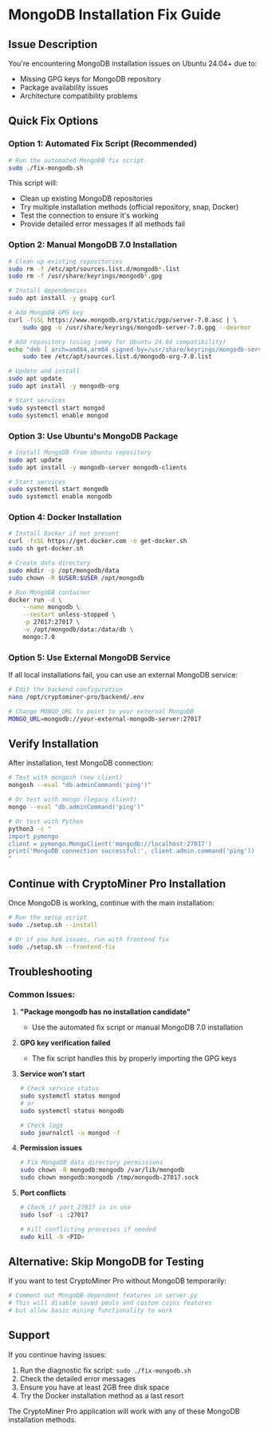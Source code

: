 # MongoDB Installation Fix Guide

## Issue Description
You're encountering MongoDB installation issues on Ubuntu 24.04+ due to:
- Missing GPG keys for MongoDB repository
- Package availability issues
- Architecture compatibility problems

## Quick Fix Options

### Option 1: Automated Fix Script (Recommended)
```bash
# Run the automated MongoDB fix script
sudo ./fix-mongodb.sh
```

This script will:
- Clean up existing MongoDB repositories
- Try multiple installation methods (official repository, snap, Docker)
- Test the connection to ensure it's working
- Provide detailed error messages if all methods fail

### Option 2: Manual MongoDB 7.0 Installation
```bash
# Clean up existing repositories
sudo rm -f /etc/apt/sources.list.d/mongodb*.list
sudo rm -f /usr/share/keyrings/mongodb*.gpg

# Install dependencies
sudo apt install -y gnupg curl

# Add MongoDB GPG key
curl -fsSL https://www.mongodb.org/static/pgp/server-7.0.asc | \
    sudo gpg -o /usr/share/keyrings/mongodb-server-7.0.gpg --dearmor

# Add repository (using jammy for Ubuntu 24.04 compatibility)
echo "deb [ arch=amd64,arm64 signed-by=/usr/share/keyrings/mongodb-server-7.0.gpg ] https://repo.mongodb.org/apt/ubuntu jammy/mongodb-org/7.0 multiverse" | \
    sudo tee /etc/apt/sources.list.d/mongodb-org-7.0.list

# Update and install
sudo apt update
sudo apt install -y mongodb-org

# Start services
sudo systemctl start mongod
sudo systemctl enable mongod
```

### Option 3: Use Ubuntu's MongoDB Package
```bash
# Install MongoDB from Ubuntu repository
sudo apt update
sudo apt install -y mongodb-server mongodb-clients

# Start services
sudo systemctl start mongodb
sudo systemctl enable mongodb
```

### Option 4: Docker Installation
```bash
# Install Docker if not present
curl -fsSL https://get.docker.com -o get-docker.sh
sudo sh get-docker.sh

# Create data directory
sudo mkdir -p /opt/mongodb/data
sudo chown -R $USER:$USER /opt/mongodb

# Run MongoDB container
docker run -d \
    --name mongodb \
    --restart unless-stopped \
    -p 27017:27017 \
    -v /opt/mongodb/data:/data/db \
    mongo:7.0
```

### Option 5: Use External MongoDB Service
If all local installations fail, you can use an external MongoDB service:

```bash
# Edit the backend configuration
nano /opt/cryptominer-pro/backend/.env

# Change MONGO_URL to point to your external MongoDB
MONGO_URL=mongodb://your-external-mongodb-server:27017
```

## Verify Installation

After installation, test MongoDB connection:

```bash
# Test with mongosh (new client)
mongosh --eval "db.adminCommand('ping')"

# Or test with mongo (legacy client)
mongo --eval "db.adminCommand('ping')"

# Or test with Python
python3 -c "
import pymongo
client = pymongo.MongoClient('mongodb://localhost:27017')
print('MongoDB connection successful:', client.admin.command('ping'))
"
```

## Continue with CryptoMiner Pro Installation

Once MongoDB is working, continue with the main installation:

```bash
# Run the setup script
sudo ./setup.sh --install

# Or if you had issues, run with frontend fix
sudo ./setup.sh --frontend-fix
```

## Troubleshooting

### Common Issues:

1. **"Package mongodb has no installation candidate"**
   - Use the automated fix script or manual MongoDB 7.0 installation

2. **GPG key verification failed**
   - The fix script handles this by properly importing the GPG keys

3. **Service won't start**
   ```bash
   # Check service status
   sudo systemctl status mongod
   # or
   sudo systemctl status mongodb
   
   # Check logs
   sudo journalctl -u mongod -f
   ```

4. **Permission issues**
   ```bash
   # Fix MongoDB data directory permissions
   sudo chown -R mongodb:mongodb /var/lib/mongodb
   sudo chown mongodb:mongodb /tmp/mongodb-27017.sock
   ```

5. **Port conflicts**
   ```bash
   # Check if port 27017 is in use
   sudo lsof -i :27017
   
   # Kill conflicting processes if needed
   sudo kill -9 <PID>
   ```

## Alternative: Skip MongoDB for Testing

If you want to test CryptoMiner Pro without MongoDB temporarily:

```bash
# Comment out MongoDB-dependent features in server.py
# This will disable saved pools and custom coins features
# but allow basic mining functionality to work
```

## Support

If you continue having issues:
1. Run the diagnostic fix script: `sudo ./fix-mongodb.sh`
2. Check the detailed error messages
3. Ensure you have at least 2GB free disk space
4. Try the Docker installation method as a last resort

The CryptoMiner Pro application will work with any of these MongoDB installation methods.
